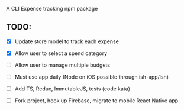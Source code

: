 A CLI Expense tracking npm package

## TODO:

- [x] Update store model to track each expense
- [x] Allow user to select a spend category
- [ ] Allow user to manage multiple budgets
- [ ] Must use app daily (Node on iOS possible through ish-app/ish)
- [ ] Add TS, Redux, ImmutableJS, tests (code kata)
- [ ] Fork project, hook up Firebase, migrate to mobile React Native app

